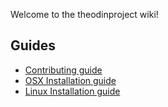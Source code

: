 Welcome to the theodinproject wiki!

## Guides
* [Contributing guide](https://github.com/TheOdinProject/theodinproject/wiki/Contributing-Guide)
* [OSX Installation guide](https://github.com/TheOdinProject/theodinproject/wiki/OSX-Installation-Guide)
* [Linux Installation guide](https://github.com/TheOdinProject/theodinproject/wiki/Linux-Installation-Guide)
